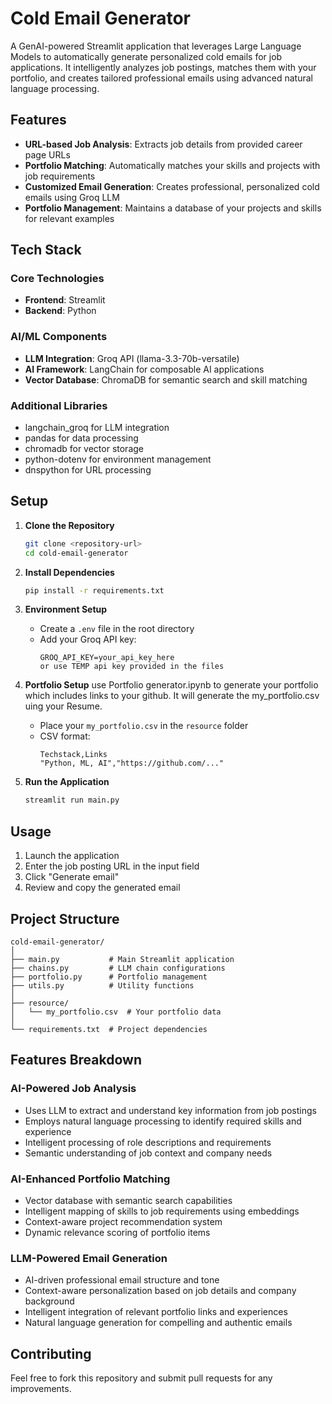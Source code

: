 # Cold Email Generator

A GenAI-powered Streamlit application that leverages Large Language Models to automatically generate personalized cold emails for job applications. It intelligently analyzes job postings, matches them with your portfolio, and creates tailored professional emails using advanced natural language processing.

## Features

- **URL-based Job Analysis**: Extracts job details from provided career page URLs
- **Portfolio Matching**: Automatically matches your skills and projects with job requirements
- **Customized Email Generation**: Creates professional, personalized cold emails using Groq LLM
- **Portfolio Management**: Maintains a database of your projects and skills for relevant examples

## Tech Stack

### Core Technologies
- **Frontend**: Streamlit
- **Backend**: Python

### AI/ML Components
- **LLM Integration**: Groq API (llama-3.3-70b-versatile)
- **AI Framework**: LangChain for composable AI applications
- **Vector Database**: ChromaDB for semantic search and skill matching

### Additional Libraries
- langchain_groq for LLM integration
- pandas for data processing
- chromadb for vector storage
- python-dotenv for environment management
- dnspython for URL processing

## Setup

1. **Clone the Repository**
   ```bash
   git clone <repository-url>
   cd cold-email-generator
   ```

2. **Install Dependencies**
   ```bash
   pip install -r requirements.txt
   ```

3. **Environment Setup**
   - Create a `.env` file in the root directory
   - Add your Groq API key:
     ```
     GROQ_API_KEY=your_api_key_here
     or use TEMP api key provided in the files
     ```

4. **Portfolio Setup**
   use Portfolio generator.ipynb to generate your portfolio which includes links to your github. It will generate the my_portfolio.csv uing your Resume.
   - Place your `my_portfolio.csv` in the `resource` folder
   - CSV format:
     ```
     Techstack,Links
     "Python, ML, AI","https://github.com/..."
     ```

5. **Run the Application**
   ```bash
   streamlit run main.py
   ```

## Usage

1. Launch the application
2. Enter the job posting URL in the input field
3. Click "Generate email"
4. Review and copy the generated email

## Project Structure

```
cold-email-generator/
│
├── main.py           # Main Streamlit application
├── chains.py         # LLM chain configurations
├── portfolio.py      # Portfolio management
├── utils.py          # Utility functions
│
├── resource/
│   └── my_portfolio.csv  # Your portfolio data
│
└── requirements.txt  # Project dependencies
```

## Features Breakdown

### AI-Powered Job Analysis
- Uses LLM to extract and understand key information from job postings
- Employs natural language processing to identify required skills and experience
- Intelligent processing of role descriptions and requirements
- Semantic understanding of job context and company needs

### AI-Enhanced Portfolio Matching
- Vector database with semantic search capabilities
- Intelligent mapping of skills to job requirements using embeddings
- Context-aware project recommendation system
- Dynamic relevance scoring of portfolio items

### LLM-Powered Email Generation
- AI-driven professional email structure and tone
- Context-aware personalization based on job details and company background
- Intelligent integration of relevant portfolio links and experiences
- Natural language generation for compelling and authentic emails

## Contributing

Feel free to fork this repository and submit pull requests for any improvements.

